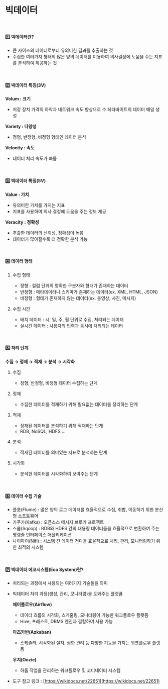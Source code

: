 # 빅데이터

<br>

#### 1️⃣ 빅데이터란?

- 큰 사이즈의 데이터로부터 유의미한 결과를 추출하는 것
- 수집한 여러가지 형태의 많은 양의 데이터를 이용하여 의사결정에 도움을 주는 지표를 분석하여 제공하는 것

<br>

#### 2️⃣ 빅데이터 특징(3V)

**Volum : 크기**

- 저장 장치 가격의 하락과 네트워크 속도 향상으로 수 페타바이트의 데이터 매일 생성

**Variety : 다양성**

- 정형, 반정형, 비정형 형태인 데이터 분석

**Velocity : 속도**

- 데이터 처리 속도가 빠름

<br>

#### 3️⃣ 빅데이터 특징(5V)

**Value : 가치**

- 유의미한 가치를 가지는 지표
- 지표를 사용하여 의사 결정에 도움을 주는 정보 제공

**Veracity : 정확성**

- 추출한 데이터의 신뢰성, 정확성이 높음
- 데이터가 많아질수록 더 정확한 분석 가능

<br>

#### 4️⃣ 데이터 형태

1. 수집 형태
    - 정형 : 컬럼 단위의 명확한 구분자와 형태가 존재하는 데이터
    - 반정형 : 메타데이터나 스키마가 존재하는 데이터(ex. XML, HTML, JSON)
    - 비정형 : 형태가 존재하지 않는 데이터(ex. 동영상, 사진, 메시지)
    
2. 수집 시간
    - 배치 데이터 : 시, 일, 주, 월 단위로 수집, 처리되는 데이터
    - 실시간 데이터 : 사용자의 입력과 동시에 처리되는 데이터

<br>

#### 5️⃣ 처리 단계

**수집 → 정제 → 적재 → 분석 → 시각화**

1. 수집
    - 정형, 반정형, 비정형 데이터 수집하는 단계
    
2. 정제
    - 수집한 데이터를 적재하기 위해 필요없는 데이터를 정리하는 단계
    
3. 적재
    - 정재된 데이터를 분석하기 위해 적재하는 단계
    - RDB, NoSQL, HDFS ...
    
4. 분석
    - 적재된 데이터를 의미있는 지표로 분석하는 단계
    
5. 시각화
    - 분석한 데이터를 시각화하여 보여주는 단계

<br>

#### 6️⃣ 데이터 수집 기술

- 플룸(Flume) : 많은 양의 로그 데이터를 효율적으로 수집, 취합, 이동하기 위한 분산형 소프트웨어
- 카푸카(Kafka) : 오픈소스 메시지 브로커 프로젝트
- 스쿱(Sqoop) : RDB와 HDFS 간의 대용량 데이터들을 효율적으로 변환하여 주는 명령줄 인터페이스 애플리케이션
- 나이파이(Nifi) : 시스템 간 데이터 전다을 효율적으로 처리, 관리, 모니터링하기 위한 최적의 시스템

<br>

#### 7️⃣ 빅데이터 에코시스템(Eco System)란?

- 처리되는 과정에서 사용되는 여러가지 기술들을 의미
- 빅데이터 처리 과정(생성, 관리, 모니터링)을 도와주는 플랫폼
  
    **에어플로우(Airflow)**
    
    - 데이터 흐름의 시각화, 스케줄링, 모니터링이 가능한 워크플로우 플랫폼
    - Hive, 프레스토, DBMS 엔진과 결합하여 사용 가능
    
    **아즈카반(Azkaban)**
    
    - 스케줄러, 시각화된 절차, 권한 관리 등 다양한 기능을 가지는 워크플로우 플랫폼
    
    **우지(Oozie)**
    
    - 하둡 작업을 관리하는 워크플로우 및 코디네이터 시스템
- 도구 참고 링크 : [https://wikidocs.net/22651](https://wikidocs.net/22651)
